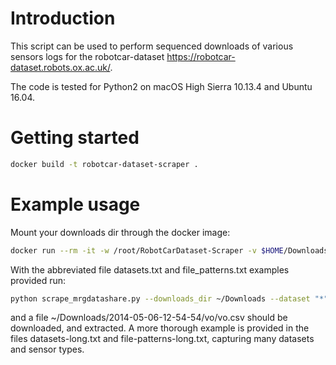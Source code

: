 # Introduction

This script can be used to perform sequenced downloads of various sensors logs for the robotcar-dataset <https://robotcar-dataset.robots.ox.ac.uk/>.

The code is tested for Python2 on macOS High Sierra 10.13.4 and Ubuntu 16.04.

# Getting started

```bash
docker build -t robotcar-dataset-scraper .
```

# Example usage

Mount your downloads dir through the docker image:

```bash
docker run --rm -it -w /root/RobotCarDataset-Scraper -v $HOME/Downloads:/root/Downloads robotcar-dataset-scraper:latest
```

With the abbreviated file datasets.txt and file_patterns.txt examples provided run:

```bash
python scrape_mrgdatashare.py --downloads_dir ~/Downloads --dataset "*" --datasets_file datasets.txt --file_pattern "*" --file_patterns_file file_patterns.txt --username USERNAME --password PASSWORD
```

and a file ~/Downloads/2014-05-06-12-54-54/vo/vo.csv should be downloaded, and extracted. A more thorough example is provided in the files datasets-long.txt and file-patterns-long.txt, capturing many datasets and sensor types.